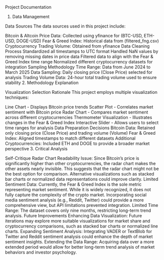 Project Documentation

1. Data Management 

Data Sources
The data sources used in this project include:

Bitcoin & Altcoin Price Data: Collected using yfinance for (BTC-USD, ETH-USD, DOGE-USD)
Fear & Greed Index: Historical data from (filtered_fng.csv)
Cryptocurrency Trading Volume: Obtained from yfinance
Data Cleaning Process
Standardized all timestamps to UTC format
Handled NaN values by removing missing dates in price data
Filtered data to align with the Fear & Greed Index time range
Normalized different cryptocurrency datasets for integration
Sampling Methodology
Time Range: Data from June 2024 to March 2025
Data Sampling: Daily closing price (Close Price) selected for analysis
Trading Volume Data: 24-hour total trading volume used to ensure stability
2. Methodology Explanation 

Visualization Selection Rationale
This project employs multiple visualization techniques:

Line Chart - Displays Bitcoin price trends
Scatter Plot - Correlates market sentiment with Bitcoin price
Radar Chart - Compares market sentiment across different cryptocurrencies
Thermometer Visualization - Illustrates changes in the Fear & Greed Index
Interactive Slider - Allows users to select time ranges for analysis
Data Preparation Decisions
Bitcoin Data: Retained only closing price (Close Price) and trading volume (Volume)
Fear & Greed Index: Aligned timestamps to match different datasets
Additional Cryptocurrencies: Included ETH and DOGE to provide a broader market perspective
3. Critical Analysis 

Self-Critique 
Radar Chart Readability Issue: Since Bitcoin’s price is significantly higher than other cryptocurrencies, the radar chart makes the other assets nearly invisible. This suggests that the radar chart might not be the best option for comparison. Alternative visualizations such as stacked bar charts or normalized data representations could improve clarity.
Limited Sentiment Data: Currently, the Fear & Greed Index is the sole metric representing market sentiment. While it is widely recognized, it does not fully capture the complexity of the crypto market. Incorporating social media sentiment analysis (e.g., Reddit, Twitter) could provide a more comprehensive view, but API limitations prevented integration.
Limited Time Range: The dataset covers only nine months, restricting long-term trend analysis.
Future Improvements
Enhancing Data Visualization: Future iterations may explore more suitable visualizations for market share and cryptocurrency comparisons, such as stacked bar charts or normalized line charts.
Expanding Sentiment Analysis: Integrating VADER or TextBlob for Twitter and Reddit sentiment analysis could enhance the depth of market sentiment insights.
Extending the Data Range: Acquiring data over a more extended period would allow for better long-term trend analysis of market behaviors and investor psychology.